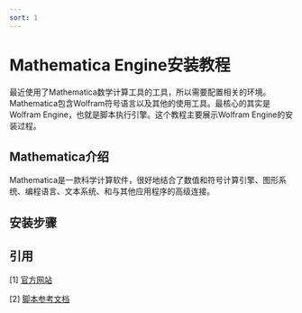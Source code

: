 ```yaml
---
sort: 1
---
```


# Mathematica Engine安装教程

最近使用了Mathematica数学计算工具的工具，所以需要配置相关的环境。Mathematica包含Wolfram符号语言以及其他的使用工具。最核心的其实是Wolfram Engine，也就是脚本执行引擎。这个教程主要展示Wolfram Engine的安装过程。

## Mathematica介绍

Mathematica是一款科学计算软件，很好地结合了数值和符号计算引擎、图形系统、编程语言、文本系统、和与其他应用程序的高级连接。

## 安装步骤



## 引用

[1] [官方网站](https://www.wolfram.com/mathematica/)

[2] [脚本参考文档](https://reference.wolfram.com/language/workflowguide/UsingTheWolframLanguage)